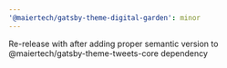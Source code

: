 ```yaml
---
'@maiertech/gatsby-theme-digital-garden': minor
---
```


Re-release with after adding proper semantic version to
@maiertech/gatsby-theme-tweets-core dependency
